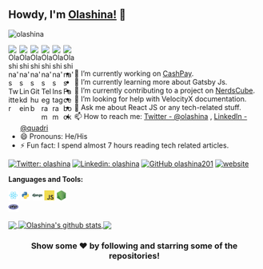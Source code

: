 ## Howdy, I'm [Olashina!](https://olashina.netlify.com) 👋

<p align="left"> <img src="https://komarev.com/ghpvc/?username=olashina201&label=Views&color=blue&style=plastic" alt="olashina" /> </p>

<a href="https://twitter.com/olashina201">
  <img align="left" alt="Olashina's Twitter" width="22px" src="https://cdn.jsdelivr.net/npm/simple-icons@v3/icons/twitter.svg" />
</a>
<a href="https://linkedin.com/in/quadri-sikiru-9634a5191">
  <img align="left" alt="Olashina's Linkdein" width="22px" src="https://cdn.jsdelivr.net/npm/simple-icons@v3/icons/linkedin.svg" />
</a>
<a href="https://github.com/olashina201">
  <img align="left" alt="Olashina's Github" width="22px" src="https://cdn.jsdelivr.net/npm/simple-icons@v3/icons/github.svg" />
</a>
<a href="https://t.me/imthepk">
  <img align="left" alt="Olashina's Telegram" width="22px" src="https://cdn.jsdelivr.net/npm/simple-icons@v3/icons/telegram.svg" />
</a>
<a href="https://instagram.com/olashina">
  <img align="left" alt="Olashina's Instagram" width="22px" src="https://cdn.jsdelivr.net/npm/simple-icons@v3/icons/instagram.svg" />
</a>
<a href="https://www.facebook.com/olashina">
  <img align="left" alt="Olashina's Facebook" width="22px" src="https://cdn.jsdelivr.net/npm/simple-icons@v3/icons/facebook.svg" />
</a>

<br/>
<br/>


- 🔭 I’m currently working on [CashPay](https://cashpay.netlify.com/).
- 🌱 I’m currently learning more about Gatsby Js.
- 👯 I’m currently contributing to a project on [NerdsCube](https://GitHub.com/NerdsCube/medixx-frontend.git).
- 🤔 I’m looking for help with VelocityX documentation.
- 💬 Ask me about React JS or any tech-related stuff.
- 📫 How to reach me: [Twitter - @olashina](https://twitter.com/olashina) , [LinkedIn - @quadri](https://linkedin.com/in/quadri-sikiru-9634a5191)
- 😄 Pronouns: He/His
- ⚡ Fun fact: I spend almost 7 hours reading tech related articles.

[![Twitter: olashina](https://img.shields.io/twitter/follow/olashina?style=social)](https://twitter.com/imthepk)
[![Linkedin: olashina](https://img.shields.io/badge/-olashina-blue?style=flat-square&logo=Linkedin&logoColor=white&link=https://www.linkedin.com/in/quadri-sikiru-9634a5191)](https://www.linkedin.com/in/quadri-sikiru-9634a5191)
[![GitHub olashina201](https://img.shields.io/github/followers/olashina201?label=follow&style=social)](https://github.com/olashina201)
[![website](https://img.shields.io/badge/PortfolioWebsite-olashina.netlify.com-2648ff?style=flat-square&logo=google-chrome)](https://olashina.netlify.app/)


**Languages and Tools:**  

<code><img height="20" src="https://raw.githubusercontent.com/github/explore/80688e429a7d4ef2fca1e82350fe8e3517d3494d/topics/react/react.png"></code>
<code><img height="20" src="https://raw.githubusercontent.com/github/explore/80688e429a7d4ef2fca1e82350fe8e3517d3494d/topics/python/python.png"></code>
<code><img height="20" src="https://raw.githubusercontent.com/github/explore/80688e429a7d4ef2fca1e82350fe8e3517d3494d/topics/django/django.png"></code>
<code><img height="20" src="https://raw.githubusercontent.com/github/explore/80688e429a7d4ef2fca1e82350fe8e3517d3494d/topics/javascript/javascript.png"></code>
<code><img height="20" src="https://raw.githubusercontent.com/github/explore/80688e429a7d4ef2fca1e82350fe8e3517d3494d/topics/nodejs/nodejs.png"></code>    
<code><img height="20" src="https://raw.githubusercontent.com/github/explore/80688e429a7d4ef2fca1e82350fe8e3517d3494d/topics/php/php.png"></code>    

<a href="https://github.com/olashina201">
  <img align="center" src="https://github-readme-stats.vercel.app/api/top-langs/?username=olashina201&theme=light&hide_langs_below=1" />
</a>
<a href="https://github.com/olashina201">
 <img align="center" src="https://github-readme-stats.vercel.app/api?username=olashina201&show_icons=true&theme=light&line_height=27" alt="Olashina's github stats"/>
</a>
<a href="https://github.com/olashina201/medixx-frontend">
  <img align="center" src="https://github-readme-stats.vercel.app/api/pin/?username=olashina&repo=medixx-frontend&theme=light" />
</a>

<div align="center">

### Show some ❤️ by following and starring some of the repositories!

</div>

